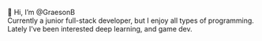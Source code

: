 👋 Hi, I’m @GraesonB <br>
Currently a junior full-stack developer, but I enjoy all types of programming. Lately I've been interested deep learning, and game dev.
